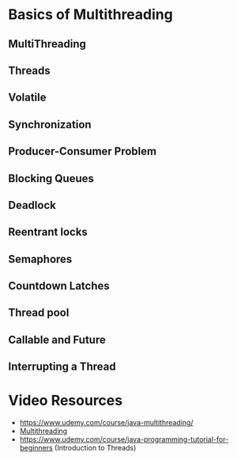 # Basics of Multithreading

## MultiThreading
## Threads
## Volatile
## Synchronization
## Producer-Consumer Problem
## Blocking Queues
## Deadlock
## Reentrant locks
## Semaphores
## Countdown Latches
## Thread pool
## Callable and Future
## Interrupting a Thread



# Video Resources
* https://www.udemy.com/course/java-multithreading/
* [Multithreading](https://www.youtube.com/watch?v=Hysb7hXp8B0&list=PLd3UqWTnYXOkWZUcbW68CbN9fyPFQ0LDk)
* https://www.udemy.com/course/java-programming-tutorial-for-beginners (Introduction to Threads)


